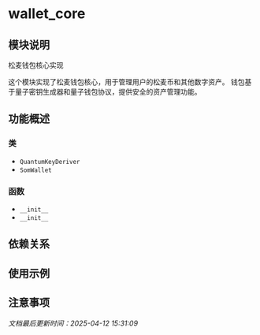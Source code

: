 # wallet_core

## 模块说明
松麦钱包核心实现

这个模块实现了松麦钱包核心，用于管理用户的松麦币和其他数字资产。
钱包基于量子密钥生成器和量子钱包协议，提供安全的资产管理功能。

## 功能概述

### 类

- `QuantumKeyDeriver`
- `SomWallet`

### 函数

- `__init__`
- `__init__`

## 依赖关系

## 使用示例

## 注意事项

*文档最后更新时间：2025-04-12 15:31:09*
